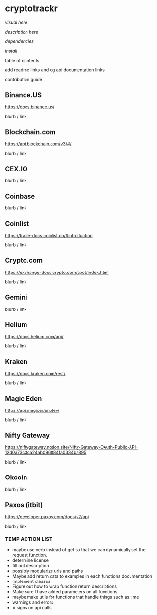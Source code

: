 # cryptotrackr

*visual here*

*description here*

*dependencies*

*install*

table of contents

add readme links and og api documentation links

contribution guide

## Binance.US

<https://docs.binance.us/>

blurb / link

## Blockchain.com

<https://api.blockchain.com/v3/#/>

blurb / link

## CEX.IO

blurb / link

## Coinbase

blurb / link

## Coinlist

<https://trade-docs.coinlist.co/#introduction>

blurb / link

## Crypto.com

<https://exchange-docs.crypto.com/spot/index.html>

blurb / link

## Gemini

blurb / link

## Helium

<https://docs.helium.com/api/>

blurb / link

## Kraken

<https://docs.kraken.com/rest/>

blurb / link

## Magic Eden

<https://api.magiceden.dev/>

blurb / link

## Nifty Gateway

<https://niftygateway.notion.site/Nifty-Gateway-OAuth-Public-API-12d0a73c3ca24ab096084fa0334ba895>

blurb / link

## Okcoin

blurb / link

## Paxos (itbit)

<https://developer.paxos.com/docs/v2/api>

blurb / link

### TEMP ACTION LIST

-   maybe use verb instead of get so that we can dynamically set the request function.
-   determine license
-   fill out description
-   possibly modularize urls and paths
-   Maybe add return data to examples in each functions documentation
-   Implement classes
-   Figure out how to wrap function return descriptions
-   Make sure I have added parameters on all functions
-   maybe make utils for functions that handle things such as time
-   warnings and errors
-   = signs on api calls
